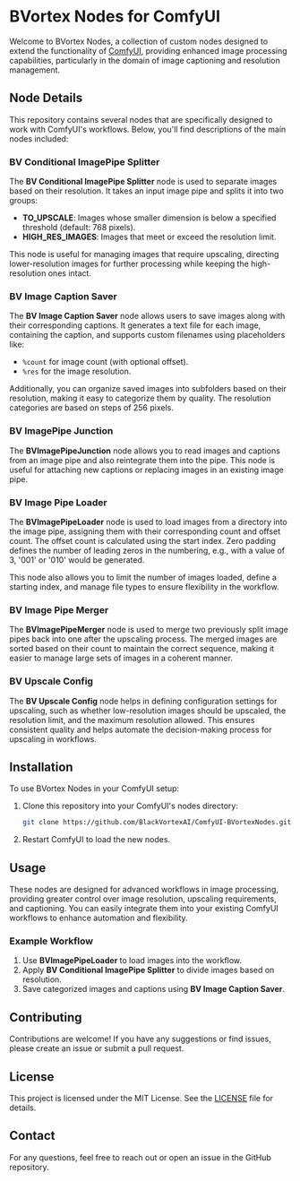 # BVortex Nodes for ComfyUI

Welcome to BVortex Nodes, a collection of custom nodes designed to extend the functionality of [ComfyUI](https://github.com/comfyanonymous/ComfyUI), providing enhanced image processing capabilities, particularly in the domain of image captioning and resolution management.

## Node Details

This repository contains several nodes that are specifically designed to work with ComfyUI's workflows. Below, you'll find descriptions of the main nodes included:

### BV Conditional ImagePipe Splitter

The **BV Conditional ImagePipe Splitter** node is used to separate images based on their resolution. It takes an input image pipe and splits it into two groups:
- **TO_UPSCALE**: Images whose smaller dimension is below a specified threshold (default: 768 pixels).
- **HIGH_RES_IMAGES**: Images that meet or exceed the resolution limit.

This node is useful for managing images that require upscaling, directing lower-resolution images for further processing while keeping the high-resolution ones intact.

### BV Image Caption Saver

The **BV Image Caption Saver** node allows users to save images along with their corresponding captions. It generates a text file for each image, containing the caption, and supports custom filenames using placeholders like:
- `%count` for image count (with optional offset).
- `%res` for the image resolution.

Additionally, you can organize saved images into subfolders based on their resolution, making it easy to categorize them by quality. The resolution categories are based on steps of 256 pixels.

### BV ImagePipe Junction

The **BVImagePipeJunction** node allows you to read images and captions from an image pipe and also reintegrate them into the pipe. This node is useful for attaching new captions or replacing images in an existing image pipe.

### BV Image Pipe Loader

The **BVImagePipeLoader** node is used to load images from a directory into the image pipe, assigning them with their corresponding count and offset count. The offset count is calculated using the start index. Zero padding defines the number of leading zeros in the numbering, e.g., with a value of 3, '001' or '010' would be generated.

This node also allows you to limit the number of images loaded, define a starting index, and manage file types to ensure flexibility in the workflow.

### BV Image Pipe Merger

The **BVImagePipeMerger** node is used to merge two previously split image pipes back into one after the upscaling process. The merged images are sorted based on their count to maintain the correct sequence, making it easier to manage large sets of images in a coherent manner.

### BV Upscale Config

The **BV Upscale Config** node helps in defining configuration settings for upscaling, such as whether low-resolution images should be upscaled, the resolution limit, and the maximum resolution allowed. This ensures consistent quality and helps automate the decision-making process for upscaling in workflows.

## Installation

To use BVortex Nodes in your ComfyUI setup:

1. Clone this repository into your ComfyUI's nodes directory:
   ```sh
   git clone https://github.com/BlackVortexAI/ComfyUI-BVortexNodes.git
   ```
2. Restart ComfyUI to load the new nodes.

## Usage

These nodes are designed for advanced workflows in image processing, providing greater control over image resolution, upscaling requirements, and captioning. You can easily integrate them into your existing ComfyUI workflows to enhance automation and flexibility.

### Example Workflow
1. Use **BVImagePipeLoader** to load images into the workflow.
2. Apply **BV Conditional ImagePipe Splitter** to divide images based on resolution.
3. Save categorized images and captions using **BV Image Caption Saver**.

## Contributing
Contributions are welcome! If you have any suggestions or find issues, please create an issue or submit a pull request.

## License
This project is licensed under the MIT License. See the [LICENSE](./LICENSE) file for details.

## Contact
For any questions, feel free to reach out or open an issue in the GitHub repository.

